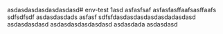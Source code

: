 asdasdasdasdasdasdasd# env-test 1asd
asfasfsaf
asfasfasffaafsasffaafs
sdfsdfsdf
asdasdasdads
asfasf
sdfsfdasdasdasdasdasdadasdasd
asdasdasdasd
asdasdasdasdasdasd
asdasdada
asdasdasd
